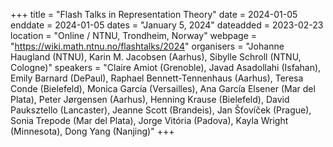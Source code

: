+++
title = "Flash Talks in Representation Theory"
date = 2024-01-05
enddate = 2024-01-05
dates = "January 5, 2024"
dateadded = 2023-02-23
location = "Online / NTNU, Trondheim, Norway"
webpage = "https://wiki.math.ntnu.no/flashtalks/2024"
organisers = "Johanne Haugland (NTNU), Karin M. Jacobsen (Aarhus), Sibylle Schroll (NTNU, Cologne)"
speakers = "Claire Amiot (Grenoble), Javad Asadollahi (Isfahan), Emily Barnard (DePaul), Raphael Bennett-Tennenhaus (Aarhus), Teresa Conde (Bielefeld), Monica García (Versailles), Ana García Elsener (Mar del Plata), Peter Jørgensen (Aarhus), Henning Krause (Bielefeld), David Pauksztello (Lancaster), Jeanne Scott (Brandeis), Jan Šťovíček (Prague), Sonia Trepode (Mar del Plata), Jorge Vitória (Padova), Kayla Wright (Minnesota), Dong Yang (Nanjing)"
+++
